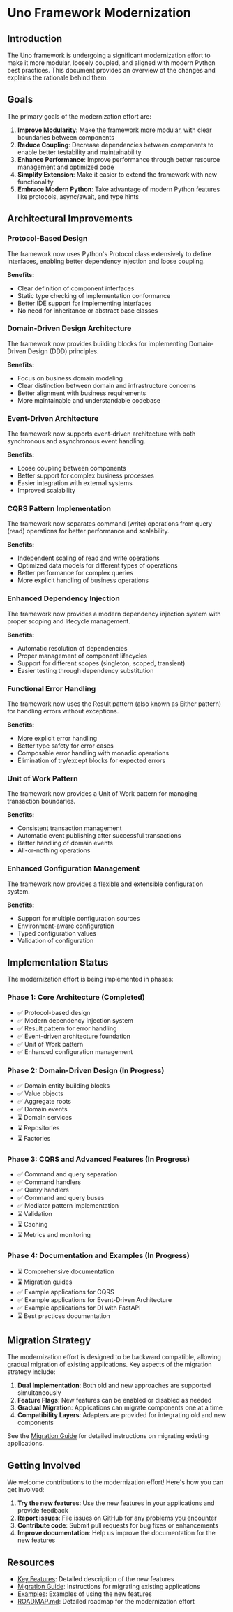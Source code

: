 # Uno Framework Modernization

## Introduction

The Uno framework is undergoing a significant modernization effort to make it more modular, loosely coupled, and aligned with modern Python best practices. This document provides an overview of the changes and explains the rationale behind them.

## Goals

The primary goals of the modernization effort are:

1. **Improve Modularity**: Make the framework more modular, with clear boundaries between components
2. **Reduce Coupling**: Decrease dependencies between components to enable better testability and maintainability
3. **Enhance Performance**: Improve performance through better resource management and optimized code
4. **Simplify Extension**: Make it easier to extend the framework with new functionality
5. **Embrace Modern Python**: Take advantage of modern Python features like protocols, async/await, and type hints

## Architectural Improvements

### Protocol-Based Design

The framework now uses Python's Protocol class extensively to define interfaces, enabling better dependency injection and loose coupling.

**Benefits:**
- Clear definition of component interfaces
- Static type checking of implementation conformance
- Better IDE support for implementing interfaces
- No need for inheritance or abstract base classes

### Domain-Driven Design Architecture

The framework now provides building blocks for implementing Domain-Driven Design (DDD) principles.

**Benefits:**
- Focus on business domain modeling
- Clear distinction between domain and infrastructure concerns
- Better alignment with business requirements
- More maintainable and understandable codebase

### Event-Driven Architecture

The framework now supports event-driven architecture with both synchronous and asynchronous event handling.

**Benefits:**
- Loose coupling between components
- Better support for complex business processes
- Easier integration with external systems
- Improved scalability

### CQRS Pattern Implementation

The framework now separates command (write) operations from query (read) operations for better performance and scalability.

**Benefits:**
- Independent scaling of read and write operations
- Optimized data models for different types of operations
- Better performance for complex queries
- More explicit handling of business operations

### Enhanced Dependency Injection

The framework now provides a modern dependency injection system with proper scoping and lifecycle management.

**Benefits:**
- Automatic resolution of dependencies
- Proper management of component lifecycles
- Support for different scopes (singleton, scoped, transient)
- Easier testing through dependency substitution

### Functional Error Handling

The framework now uses the Result pattern (also known as Either pattern) for handling errors without exceptions.

**Benefits:**
- More explicit error handling
- Better type safety for error cases
- Composable error handling with monadic operations
- Elimination of try/except blocks for expected errors

### Unit of Work Pattern

The framework now provides a Unit of Work pattern for managing transaction boundaries.

**Benefits:**
- Consistent transaction management
- Automatic event publishing after successful transactions
- Better handling of domain events
- All-or-nothing operations

### Enhanced Configuration Management

The framework now provides a flexible and extensible configuration system.

**Benefits:**
- Support for multiple configuration sources
- Environment-aware configuration
- Typed configuration values
- Validation of configuration

## Implementation Status

The modernization effort is being implemented in phases:

### Phase 1: Core Architecture (Completed)

- ✅ Protocol-based design
- ✅ Modern dependency injection system
- ✅ Result pattern for error handling
- ✅ Event-driven architecture foundation
- ✅ Unit of Work pattern
- ✅ Enhanced configuration management

### Phase 2: Domain-Driven Design (In Progress)

- ✅ Domain entity building blocks
- ✅ Value objects
- ✅ Aggregate roots
- ✅ Domain events
- ⌛ Domain services
- ⌛ Repositories
- ⌛ Factories

### Phase 3: CQRS and Advanced Features (In Progress)

- ✅ Command and query separation
- ✅ Command handlers
- ✅ Query handlers
- ✅ Command and query buses
- ✅ Mediator pattern implementation
- ⌛ Validation
- ⌛ Caching
- ⌛ Metrics and monitoring

### Phase 4: Documentation and Examples (In Progress)

- ⌛ Comprehensive documentation
- ⌛ Migration guides
- ✅ Example applications for CQRS
- ✅ Example applications for Event-Driven Architecture
- ✅ Example applications for DI with FastAPI
- ⌛ Best practices documentation

## Migration Strategy

The modernization effort is designed to be backward compatible, allowing gradual migration of existing applications. Key aspects of the migration strategy include:

1. **Dual Implementation**: Both old and new approaches are supported simultaneously
2. **Feature Flags**: New features can be enabled or disabled as needed
3. **Gradual Migration**: Applications can migrate components one at a time
4. **Compatibility Layers**: Adapters are provided for integrating old and new components

See the [Migration Guide](migration.md) for detailed instructions on migrating existing applications.

## Getting Involved

We welcome contributions to the modernization effort! Here's how you can get involved:

1. **Try the new features**: Use the new features in your applications and provide feedback
2. **Report issues**: File issues on GitHub for any problems you encounter
3. **Contribute code**: Submit pull requests for bug fixes or enhancements
4. **Improve documentation**: Help us improve the documentation for the new features

## Resources

- [Key Features](key_features.md): Detailed description of the new features
- [Migration Guide](migration.md): Instructions for migrating existing applications
- [Examples](key_features.md): Examples of using the new features
- [ROADMAP.md](../project/ROADMAP.md): Detailed roadmap for the modernization effort